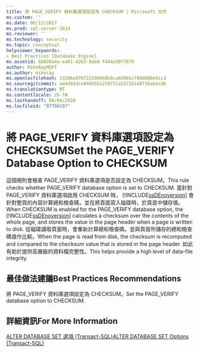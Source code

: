 ```yaml
---
title: 將 PAGE_VERIFY 資料庫選項設定為 CHECKSUM | Microsoft 文件
ms.custom: ''
ms.date: 06/13/2017
ms.prod: sql-server-2014
ms.reviewer: ''
ms.technology: security
ms.topic: conceptual
helpviewer_keywords:
- Best Practices [Database Engine]
ms.assetid: 686b9a4a-ea61-4263-9ab8-f444a3077679
author: MikeRayMSFT
ms.author: mikeray
ms.openlocfilehash: 13296a976722390668b8ca6d901cf0dd080e5cc3
ms.sourcegitcommit: ad4d92dce894592a259721a1571b1d8736abacdb
ms.translationtype: MT
ms.contentlocale: zh-TW
ms.lasthandoff: 08/04/2020
ms.locfileid: "87708197"
---
```

# <a name="set-the-page_verify-database-option-to-checksum"></a><span data-ttu-id="ee237-102">將 PAGE_VERIFY 資料庫選項設定為 CHECKSUM</span><span class="sxs-lookup"><span data-stu-id="ee237-102">Set the PAGE_VERIFY Database Option to CHECKSUM</span></span>
  <span data-ttu-id="ee237-103">這個規則會檢查 PAGE_VERIFY 資料庫選項是否設定為 CHECKSUM。</span><span class="sxs-lookup"><span data-stu-id="ee237-103">This rule checks whether PAGE_VERIFY database option is set to CHECKSUM.</span></span> <span data-ttu-id="ee237-104">當針對 PAGE_VERIFY 資料庫選項啟用 CHECKSUM 時， [!INCLUDE[ssDEnoversion](../../includes/ssdenoversion-md.md)] 會針對整頁的內容計算總和檢查碼，並在將頁面寫入磁碟時，於頁首中儲存值。</span><span class="sxs-lookup"><span data-stu-id="ee237-104">When CHECKSUM is enabled for the PAGE_VERIFY database option, the [!INCLUDE[ssDEnoversion](../../includes/ssdenoversion-md.md)] calculates a checksum over the contents of the whole page, and stores the value in the page header when a page is written to disk.</span></span> <span data-ttu-id="ee237-105">從磁碟讀取頁面時，會重新計算總和檢查碼，並與頁首所儲存的總和檢查碼值作比較。</span><span class="sxs-lookup"><span data-stu-id="ee237-105">When the page is read from disk, the checksum is recomputed and compared to the checksum value that is stored in the page header.</span></span> <span data-ttu-id="ee237-106">如此有助於提供高層級的資料檔完整性。</span><span class="sxs-lookup"><span data-stu-id="ee237-106">This helps provide a high level of data-file integrity.</span></span>  
  
## <a name="best-practices-recommendations"></a><span data-ttu-id="ee237-107">最佳做法建議</span><span class="sxs-lookup"><span data-stu-id="ee237-107">Best Practices Recommendations</span></span>  
 <span data-ttu-id="ee237-108">將 PAGE_VERIFY 資料庫選項設定為 CHECKSUM。</span><span class="sxs-lookup"><span data-stu-id="ee237-108">Set the PAGE_VERIFY database option to CHECKSUM.</span></span>  
  
## <a name="for-more-information"></a><span data-ttu-id="ee237-109">詳細資訊</span><span class="sxs-lookup"><span data-stu-id="ee237-109">For More Information</span></span>  
 [<span data-ttu-id="ee237-110">ALTER DATABASE SET 選項 &#40;Transact-SQL&#41;</span><span class="sxs-lookup"><span data-stu-id="ee237-110">ALTER DATABASE SET Options &#40;Transact-SQL&#41;</span></span>](/sql/t-sql/statements/alter-database-transact-sql-set-options)  
  
  

